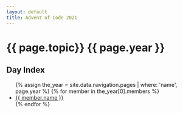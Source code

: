 ```yaml
---
layout: default
title: Advent of Code 2021
---
```

# {{ page.topic}} {{ page.year }}

## Day Index

<ul>
  {% assign the_year = site.data.navigation.pages | where: 'name', page.year %}
  {% for member in the_year[0].members %}
      <li><a href="{{ member.link | relative_url }}">{{ member.name }}</a></li>
  {% endfor %}
</ul>